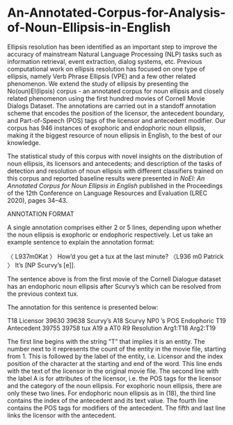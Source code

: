 # An-Annotated-Corpus-for-Analysis-of-Noun-Ellipsis-in-English

Ellipsis resolution has been identified as an important step to improve the accuracy of mainstream Natural Language Processing (NLP) tasks such as information retrieval, event extraction, dialog systems, etc. Previous computational work on ellipsis resolution has focused on one type of ellipsis, namely Verb Phrase Ellipsis (VPE) and a few other related phenomenon. We extend the study of ellipsis by presenting the No(oun)El(lipsis) corpus - an annotated corpus for noun ellipsis and closely related phenomenon using the first hundred movies of Cornell Movie Dialogs Dataset. The annotations are carried out in a standoff annotation scheme that encodes the position of the licensor, the antecedent boundary, and Part-of-Speech (POS) tags of the licensor and antecedent modifier. Our corpus has 946 instances of exophoric and endophoric noun ellipsis, making it the biggest resource of noun ellipsis in English, to the best of our knowledge. 

The statistical study of this corpus with novel insights on the distribution of noun ellipsis, its licensors and antecedents; and description of the tasks of detection and resolution of noun ellipsis with different classifiers trained on this corpus and reported baseline results were presented in _NoEl: An Annotated Corpus for Noun Ellipsis in English_ published in the Proceedings of the 12th Conference on Language Resources and Evaluation (LREC 2020), pages 34–43.


ANNOTATION FORMAT

A single annotation comprises either 2 or 5 lines, depending upon whether the noun ellipsis is exophoric or endophoric respectively. Let us take an example sentence to explain the annotation format:

〈 L937m0Kat 〉 How’d you get a tux at the last minute?
〈L936 m0 Patrick 〉 It’s [NP Scurvy’s [e]].

The sentence above is from the first movie of the Cornell Dialogue dataset has an endophoric noun ellipsis after Scurvy’s which can be resolved from the previous context tux. 

The annotation for this sentence is presented below:

T18 Licensor 39630 39638 Scurvy’s 
A18 Scurvy NP0 ’s POS Endophoric 
T19 Antecedent 39755 39758 tux 
A19 a AT0
R9 Resolution Arg1:T18 Arg2:T19

The first line begins with the string ”T” that implies it is an entity. The number next to it represents the count of the entity in the movie file, starting from 1. This is followed by the label of the entity, i.e. Licensor and the index position of the character at the starting and end of the word. This line ends with the text of the licensor in the original movie file. The second line with the label A is for attributes of the licensor, i.e. the POS tags for the licensor and the category of the noun ellipsis. For exophoric noun ellipsis, there are only these two lines. For endophoric noun ellipsis as in (18), the third line contains the index of the antecedent and its text value. The fourth line contains the POS tags for modifiers of the antecedent. The fifth and last line links the licensor with the antecedent.


